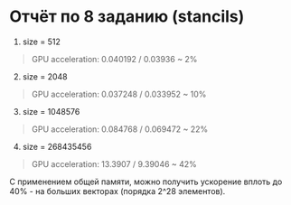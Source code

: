 # Отчёт по 8 заданию (stancils)

1. size = 512
> GPU acceleration: 0.040192 / 0.03936 ~ 2%
2. size = 2048
> GPU acceleration: 0.037248 / 0.033952 ~ 10%
3. size = 1048576
> GPU acceleration: 0.084768 / 0.069472 ~ 22%
4. size = 268435456
> GPU acceleration: 13.3907 / 9.39046 ~ 42%

С применением общей памяти, можно получить ускорение вплоть до 40% - на больших векторах (порядка 2^28 элементов).
